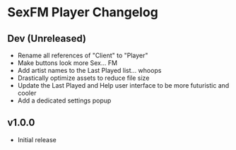 # SexFM Player Changelog

## Dev (Unreleased)
- Rename all references of "Client" to "Player"
- Make buttons look more Sex... FM
- Add artist names to the Last Played list... whoops
- Drastically optimize assets to reduce file size
- Update the Last Played and Help user interface to be more futuristic and cooler
- Add a dedicated settings popup

## v1.0.0
- Initial release